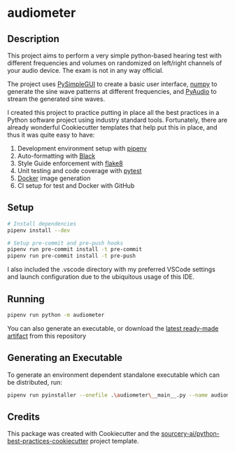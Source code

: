 # audiometer

## Description
This project aims to perform a very simple python-based hearing test with different frequencies and volumes on randomized on left/right channels of your audio device. The exam is not in any way official.

The project uses [PySimpleGUI](PySimpleGUI) to create a basic user interface, [numpy](https://numpy.org/) to generate the sine wave patterns at different frequencies, and [PyAudio](https://pypi.org/project/PyAudio/) to stream the generated sine waves.

I created this project to practice putting in place all the best practices in a Python software project using industry standard tools. Fortunately, there are already wonderful Cookiecutter templates that help put this in place, and thus it was quite easy to have:
1. Development environment setup with [pipenv](https://pypi.org/project/flake8/)
2. Auto-formatting with [Black](https://pypi.org/project/black/)
3. Style Guide enforcement with [flake8](https://pypi.org/project/flake8/)
4. Unit testing and code coverage with [pytest](https://pytest.org/)
5. [Docker](Docker) image generation
6. CI setup for test and Docker with GitHub


## Setup
```sh
# Install dependencies
pipenv install --dev

# Setup pre-commit and pre-push hooks
pipenv run pre-commit install -t pre-commit
pipenv run pre-commit install -t pre-push
```
I also included the .vscode directory with my preferred VSCode settings and launch configuration due to the ubiquitous usage of this IDE. 

## Running
```sh
pipenv run python -m audiometer
```
You can also generate an executable, or download the [latest ready-made artifact](https://nightly.link/draimondi/audiometer/workflows/publish-installers/release/audiometer.zip) from this repository

## Generating an Executable
To generate an environment dependent standalone executable which can be distributed, run:
```sh
pipenv run pyinstaller --onefile .\audiometer\__main__.py --name audiometer
```

## Credits
This package was created with Cookiecutter and the [sourcery-ai/python-best-practices-cookiecutter](https://github.com/sourcery-ai/python-best-practices-cookiecutter) project template.
